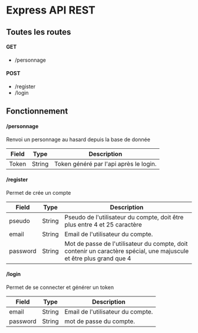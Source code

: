 # Express API REST

## Toutes les routes

#### GET

* /personnage

#### POST

* /register
* /login

## Fonctionnement

#### /personnage

Renvoi un personnage au hasard depuis la base de donnée

| Field |  Type  | Description |
| ----- | ------ |-------------|
| Token | String | Token généré par l'api après le login.


#### /register

Permet de crée un compte

| Field |  Type  | Description |
| ----- | ------ |-------------|
| pseudo | String | Pseudo de l'utilisateur du compte, doit être plus entre 4 et 25 caractère
| email  | String | Email de l'utilisateur du compte.
| password | String | Mot de passe de l'utilisateur du compte, doit contenir un caractère spécial, une majuscule et être plus grand que 4 

#### /login

Permet de se connecter et générer un token

| Field |  Type  | Description |
| ----- | ------ |-------------|
| email  | String | Email de l'utilisateur du compte.
| password | String | mot de passe du compte.